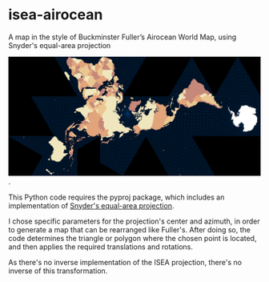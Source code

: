 # isea-airocean
A map in the style of Buckminster Fuller’s Airocean World Map, using Snyder's equal-area projection

![Countries](natearthcountries.png).

This Python code requires the pyproj package, which includes an implementation of [Snyder's equal-area projection](https://proj.org/operations/projections/isea.html).

I chose specific parameters for the projection's center and azimuth, in order to generate a map that can be rearranged like Fuller's. After doing so, the code determines the triangle or polygon where the chosen point is located, and then applies the required translations and rotations.

As there's no inverse implementation of the ISEA projection, there's no inverse of this transformation.
